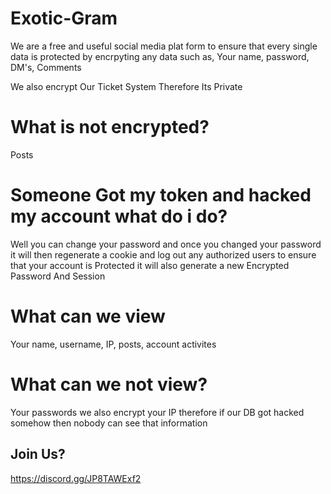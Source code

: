 # Exotic-Gram
We are a free and useful social media plat form to ensure that every single data is protected by encrpyting any data such as, Your name, password, DM's, Comments

We also encrypt Our Ticket System Therefore Its Private


# What is not encrypted?
Posts

# Someone Got my token and hacked my account what do i do?
Well you can change your password and once you changed your password it will then regenerate a cookie and log out any authorized users to ensure that your account is Protected it will also generate a new Encrypted Password And Session


# What can we view
Your name, username, IP, posts, account activites


# What can we not view?
Your passwords we also encrypt your IP therefore if our DB got hacked somehow then nobody can see that information


## Join Us?
https://discord.gg/JP8TAWExf2
